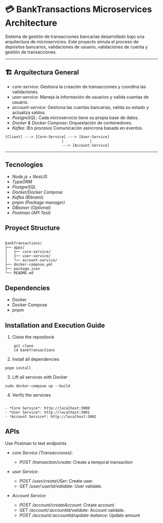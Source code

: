# 💳 BankTransactions Microservices Architecture

Sistema de gestión de transacciones bancarias desarrollado bajo una arquitectura de *microservicios*. Este proyecto simula el proceso de depósitos bancarios, validaciones de usuario, validaciones de cuenta y gestión de transacciones.

---

## 🏗️ Arquitectura General

- *core-service*: Gestiona la creación de transacciones y coordina las validaciones.
- *user-service*: Maneja la información de usuarios y valida cuentas de usuario.
- *account-service*: Gestiona las cuentas bancarias, valida su estado y actualiza saldos.
- *PostgreSQL*: Cada microservicio tiene su propia base de datos.
- *Docker & Docker Compose*: Orquestación de contenedores.
- *Kafka*: (En proceso) Comunicación asíncrona basada en eventos.
  
```plaintext
[Client] ---> [Core-Service] ---> [User-Service]
                          |            |
                          ---> [Account-Service]
```
---
## Tecnologies

- *Node.js + NestJS*
- *TypeORM*
- *PostgreSQL*
- *Docker/Docker Compose*
- *Kafka (Bitnami)*
- *pnpm (Package manager)*
- *DBeaver (Optional)*
- *Postman (API Test)*

## Proyect Structure

```plaintext

bankTransactions/
├── apps/
│   ├── core-service/
│   ├── user-service/
│   └── account-service/
├── docker-compose.yml
├── package.json
└── README.md
```

## Dependencies

- Docker
- Docker Compose
- pnpm

## Installation and Execution Guide

1. Clone the repositorie

```plaintext
    git clone
    cd bankTransactions 
```

2. Install all dependencies

```plaintext
pnpm install
```

3. Lift all services with Docker

```plaintext
sudo docker-compose up --build
```

4. Verify the servicies

```plaintext

- *Core Service*: http://localhost:3000
- *User Service*: http://localhost:3001
- *Account Service*: http://localhost:3002

```

## APIs

Use Postman to test endpoints

- *core Service (Transacciones)*: 
    - *POST /transaction/create*: Create a temporal transaction

- *user Service*:
    - *POST /user/createUSer*: Create user.
    - *GET /user/:userId/validate*: User validate.

- *Account Service*:
    - *POST /account/createAccount*: Create account.
    - *GET /account/:accountId/validate*: Account validate.
    - *POST /account/:accountId/update-balance*: Update amount


